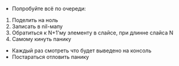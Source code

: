 - Попробуйте всё по очереди:
1. Поделить на ноль
2. Записать в nil-мапу
3. Обратиться к N+1'му элементу в слайсе, при длинне слайса N 
4. Самому кинуть панику
- Каждый раз смотреть что будет выведено на консоль
- Постараться отловить панику
